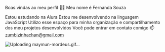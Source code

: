 Boas vindas ao meu perfil 💙💙
Meu nome é Fernanda Souza

Estou estudando na Alura
Estou me desenvolvendo na linguagem JavaScript
Utilizo esse espaço para minha organização e compartilhamento dos meu projetos desenvolvidos
Você pode entrar em contato comigo 📫
zumbizinhachan@gmail.com 

![Uploading maymun-mordeus.gif…]()

